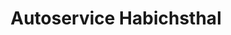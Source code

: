 ---
title: "Autoservice Habichsthal"
url: /habichsthal/autoservice-habichsthal/
shop: Autowerkstatt
---
